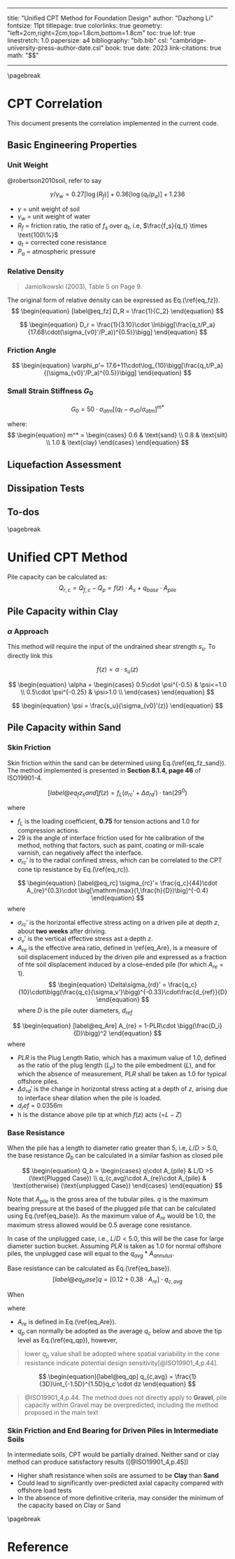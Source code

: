 
---
title: "Unified CPT Method for Foundation Design"
author: "Dazhong Li"
fontsize: 11pt
titlepage: true
colorlinks: true
geometry: "left=2cm,right=2cm,top=1.8cm,bottom=1.8cm"
toc: true
lof: true
linestretch: 1.0
papersize: a4
bibliography: "bib.bib"
csl: "cambridge-university-press-author-date.csl"
book: true
date: 2023
link-citations: true
math: "$$"

---
\pagebreak

# CPT Correlation

This document presents the correlation implemented in the current code.
## Basic Engineering Properties

### Unit Weight

@robertson2010soil, refer to say 

$$ 
\begin{equation}
\gamma/\gamma_w = 0.27[\log(R_f)] + 0.36 [\log(q_t/p_a)] + 1.236
\end{equation}
$$



- $\gamma$ = unit weight of soil
- $\gamma_w$ = unit weight of water
- $R_f$ = friction ratio, the ratio of $f_s$ over $q_t$, i.e, $\frac{f_s}{q_t} \times \text{100\%}$
- $q_t$ = corrected cone resistance
- $P_a$ = atmospheric pressure

### Relative Density

> Jamiolkowski (2003), Table 5 on Page 9. 

The original form of relative density can be expressed as Eq.(\ref{eq_fz}).
$$
\begin{equation} [label@eq_fz]
    D_R = \frac{1}{C_2}
\end{equation}
$$

$$
\begin{equation} 
D_r = \frac{1}{3.10}\cdot \ln\bigg[\frac{q_t/P_a}{17.68\cdot(\sigma_{v0}'/P_a))^{0.5}}\bigg]
\end{equation}
$$

### Friction Angle

$$
\begin{equation}
\varphi_p'= 17.6+11\cdot\log_{10}\bigg[\frac{q_t/P_a}{(\sigma_{v0}'/P_a)^{0.5}}\bigg]
\end{equation}
$$

### Small Strain Stiffness $G_0$

$$ 
\begin{equation}
G_0 = 50\cdot \sigma_{atm}\big[(q_t-\sigma_{v0}/\sigma_{atm}\big]^{m*}
\end{equation}
$$

where:
$$
\begin{equation}
    m^*  = \begin{cases}
        0.6 & \text{sand} \\
        0.8 & \text{silt} \\
        1.0 & \text{clay}
    \end{cases}
\end{equation}
$$

## Liquefaction Assessment

## Dissipation Tests

## To-dos
\pagebreak

# Unified CPT Method

Pile capacity can be calculated as:
$$
\begin{equation} 
Q_{r,c} = Q_{f,c} - Q_p = f(z)\cdot A_s + q_{base} \cdot A_{pile}
\end{equation}
$$
## Pile Capacity within Clay

### $\alpha$ Approach
This method will require the input of the undrained shear strength $s_u$. To directly link this 

$$
\begin{equation}
f(z) = \alpha\cdot s_u(z)
\end{equation}
$$

$$
\begin{equation}
\alpha = \begin{cases}
0.5\cdot \psi^{-0.5} & \psi<=1.0 \\
0.5\cdot \psi^{-0.25} & \psi>1.0 \\
\end{cases}
\end{equation}
$$

$$
\begin{equation}
\psi = \frac{s_u}{\sigma_{v0}'(z)}
\end{equation}
$$

## Pile Capacity within Sand

### Skin Friction 

Skin friction within the sand can be determined using Eq.(\ref{eq_fz_sand}). The method implemented is presented in **Section 8.1.4, page 46** of ISO19901-4.

$$ 
\begin{equation} [label@eq_fz_sand]
f(z) = f_L(\sigma_{rc}'+\Delta \sigma_{rd}')\cdot \mathrm{tan}(29^0)
\end{equation}
$$

where 

 - $f_L$ is the loading coefficient, **0.75** for tension actions and 1.0 for compression actions. 
 - 29 is the angle of interface friction used for hte calibration of the method, nothing that factors, such as paint, coating or mill-scale varnish, can negatively affect the interface.
 - $\sigma_{rc}'$ is to the radial confined stress, which can be correlated to the CPT cone tip resistance by Eq.(\ref{eq_rc}).

$$
\begin{equation} [label@eq_rc]
\sigma_{rc}'= \frac{q_c}{44}\cdot A_{re}^{0.3}\cdot \big[\mathrm{max}(1,\frac{h}{D})\big]^{-0.4}
\end{equation}
$$
where

- $\sigma_{rc}'$ is the horizontal effective stress acting on a driven pile at depth $z$, about **two weeks** after driving.
- $\sigma_v'$ is the vertical effective stress ast a depth $z$.
- $A_{re}$ is the effective area ratio, defined in \ref{eq_Are}, is a measure of soil displacement induced by the driven pile and expressed as a fraction of hte soil displacement induced by a close-ended pile (for which $A_{re}=1$). 
$$
\begin{equation}
    \Delta\sigma_{rd}' = \frac{q_c}{10}\cdot\bigg(\frac{q_c}{\sigma_v'}\bigg)^{-0.33}\cdot\frac{d_{ref}}{D}
\end{equation}
$$
where $D$ is the pile outer diameters, $d_{ref}$

$$
\begin{equation} [label@eq_Are]
A_{re} = 1-PLR\cdot \bigg(\frac{D_i}{D}\bigg)^2
\end{equation}
$$
where 

 - *PLR* is the Plug Length Ratio, which has a maximum value of 1.0, defined as the ratio of the plug length ($L_p$) to the pile embedment ($L$), and for which the absence of measurement, *PLR* shall be taken as 1.0 for typical offshore piles.
 - $\Delta \sigma_{rd}'$ is the change in horizontal stress acting at a depth of $z$, arising due to interface shear dilation when the pile is loaded. 
 - $d_ref$ = 0.0356m
 - h is the distance above pile tip at which $f(z)$ acts (=$L-Z$)

### Base Resistance 

When the pile has a length to diameter ratio greater than 5, i.e, $L/D >5.0$, the base resistance $Q_b$ can be calculated in a similar fashion as closed pile

$$ 
\begin{equation}
Q_b = \begin{cases}
q\cdot A_{pile} & L/D >5  (\text{Plugged Case}) \\
q_{c,avg}\cdot A_{re}\cdot A_{pile} & \text{otherwise} (\text{unplugged Case})
\end{cases}
\end{equation}
$$

Note that $A_{pile}$ is the gross area of the tubular piles. $q$ is the maximum bearing pressure at the based of the plugged pile that can be calculated using Eq.(\ref{eq_base}). As the maximum value of $A_{re}$ would be 1.0, the maximum stress allowed would be 0.5 average cone resistance. 

In case of the unplugged case, i.e., $L/D <5.0$, this will be the case for large diameter suction bucket. Assuming $PLR$ is taken as 1.0 for normal offshore piles, the unplugged case will equal to the $q_{avg} * A_{annulus}$.

Base resistance can be calculated as Eq.(\ref{eq_base}). 
$$
\begin{equation}[label@eq_base]
q = [0.12+0.38\cdot A_{re}]\cdot q_{c,avg}
\end{equation}
$$

When 

where 

 - $A_{re}$ is defined in Eq.(\ref{eq_Are}).
 - $q_p$  can normally be adopted as the average $q_c$ below and above the tip level as Eq.(\ref{eq_qp}), however, 

 > lower $q_p$ value shall be adopted where spatial variability in the cone resistance indicate potential design sensitivity[@ISO19901_4,p.44].

$$ 
\begin{equation}[label@eq_qp]
q_{c,avg} = \frac{1}{3D}\int_{-1.5D}^{1.5D}q_c \cdot dz
\end{equation}
$$ 

> @ISO19901_4,p.44. The method does not directly apply to **Gravel**, pile capacity within Gravel may be overpredicted, including the method proposed in the main text

### Skin Friction and End Bearing for Driven Piles in Intermediate Soils

In intermediate soils, CPT would be partially drained. Neither sand or clay method can produce satisfactory results ([@ISO19901_4,p.45])
 - Higher shaft resistance when soils are assumed to be **Clay** than **Sand**
 - Could lead to significantly over-predicted axial capacity compared with offshore load tests
 - In the absence of more definitive criteria, may consider the minimum of the capacity based on Clay or Sand

\pagebreak
# Reference 



